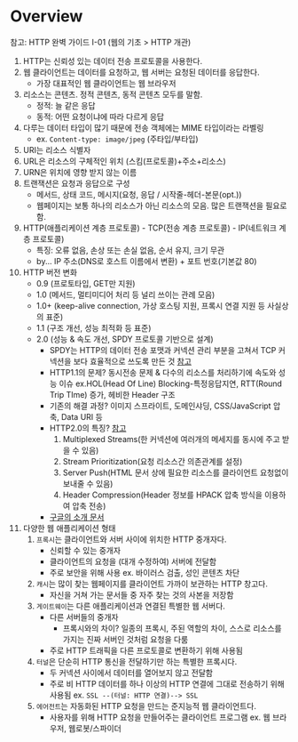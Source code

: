 # Overview
참고: HTTP 완벽 가이드 I-01 (웹의 기초 > HTTP 개관)


1. HTTP는 신뢰성 있는 데이터 전송 프로토콜을 사용한다.
2. 웹 클라이언트는 데이터를 요청하고, 웹 서버는 요청된 데이터를 응답한다.
     - 가장 대표적인 웹 클라이언트는 웹 브라우저
3. 리소스는 콘텐츠. 정적 콘텐츠, 동적 콘텐츠 모두를 말함.
     - 정적: 늘 같은 응답
     - 동적: 어떤 요청이냐에 따라 다르게 응답
4. 다루는 데이터 타입이 많기 때문에 전송 객체에는 MIME 타입이라는 라벨링
     - ex. `Content-type: image/jpeg` (주타입/부타입)
5. URI는 리소스 식별자
6. URL은 리소스의 구체적인 위치 (스킴(프로토콜)+주소+리소스)
7. URN은 위치에 영향 받지 않는 이름
8. 트랜잭션은 요청과 응답으로 구성
     - 메서드, 상태 코드, 메시지(요청, 응답 / 시작줄-헤더-본문(opt.))
     - 웹페이지는 보통 하나의 리소스가 아닌 리소스의 모음. 많은 트랜잭션을 필요로 함.
9. HTTP(애플리케이션 계층 프로토콜) - TCP(전송 계층 프로토콜) - IP(네트워크 계층 프로토콜)
     - 특징: 오류 없음, 손상 또는 손실 없음, 순서 유지, 크기 무관
     - by... IP 주소(DNS로 호스트 이름에서 변환) + 포트 번호(기본값 80)
10. HTTP 버전 변화
      - 0.9 (프로토타입, GET만 지원)
      - 1.0 (메서드, 멀티미디어 처리 등 널리 쓰이는 관례 모음)
      - 1.0+ (keep-alive connection, 가상 호스팅 지원, 프록시 연결 지원 등 사실상의 표준)
      - 1.1 (구조 개선, 성능 최적화 등 표준)
      - 2.0 (성능 & 속도 개선, SPDY 프로토콜 기반으로 설계)
        * SPDY는 HTTP의 데이터 전송 포맷과 커넥션 관리 부분을 고쳐서 TCP 커넥션을 보다 효율적으로 쓰도록 만든 것 [참고](https://d2.naver.com/helloworld/140351)
        * HTTP1.1의 문제? 동시전송 문제 & 다수의 리소스를 처리하기에 속도와 성능 이슈 ex.HOL(Head Of Line) Blocking-특정응답지연, RTT(Round Trip TIme) 증가, 헤비한 Header 구조
        * 기존의 해결 과정? 이미지 스프라이트, 도메인샤딩, CSS/JavaScript 압축, Data URI 등
        * HTTP2.0의 특징? [참고](https://medium.com/@shlee1353/http1-1-vs-http2-0-%EC%B0%A8%EC%9D%B4%EC%A0%90-%EA%B0%84%EB%8B%A8%ED%9E%88-%EC%82%B4%ED%8E%B4%EB%B3%B4%EA%B8%B0-5727b7499b78)
            1. Multiplexed Streams(한 커넥션에 여러개의 메세지를 동시에 주고 받을 수 있음)
            2. Stream Prioritization(요청 리소스간 의존관계를 설정)
            3. Server Push(HTML 문서 상에 필요한 리소스를 클라이언트 요청없이 보내줄 수 있음)
            4. Header Compression(Header 정보를 HPACK 압축 방식을 이용하여 압축 전송)
        * [구글의 소개 문서](https://developers.google.com/web/fundamentals/performance/http2?hl=ko)
11. 다양한 웹 애플리케이션 형태
    1. `프록시`는 클라이언트와 서버 사이에 위치한 HTTP 중개자다.
       - 신뢰할 수 있는 중개자
       - 클라이언트의 요청을 (대개 수정하여) 서버에 전달함
       - 주로 보안을 위해 사용 ex. 바이러스 검출, 성인 콘텐츠 차단
    2. `캐시`는 많이 찾는 웹페이지를 클라이언트 가까이 보관하는 HTTP 창고다.
       - 자신을 거쳐 가는 문서들 중 자주 찾는 것의 사본을 저장함 
    3. `게이트웨이`는 다른 애플리케이션과 연결된 특별한 웹 서버다.
       - 다른 서버들의 중개자
           * 프록시와의 차이? 일종의 프록시, 주된 역할의 차이, 스스로 리소스를 가지는 진짜 서버인 것처럼 요청을 다룸
       - 주로 HTTP 트래픽을 다른 프로토콜로 변환하기 위해 사용됨 
    4. `터널`은 단순히 HTTP 통신을 전달하기만 하는 특별한 프록시다.
       - 두 커넥션 사이에서 데이터를 열어보지 않고 전달함
       - 주로 비 HTTP 데이터를 하나 이상의 HTTP 연결에 그대로 전송하기 위해 사용됨 ex. `SSL --(터널: HTTP 연결)--> SSL`
    5. `에어전트`는 자동화된 HTTP 요청을 만드는 준지능적 웹 클라이언트다.
       - 사용자를 위해 HTTP 요청을 만들어주는 클라이언트 프로그램 ex. 웹 브라우저, 웹로봇/스파이더 